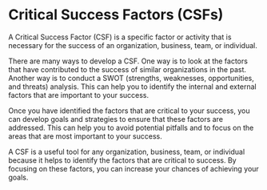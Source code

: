 # Critical Success Factors (CSFs)



A Critical Success Factor (CSF) is a specific factor or activity that is necessary for the success of an organization, business, team, or individual. 

There are many ways to develop a CSF. One way is to look at the factors that have contributed to the success of similar organizations in the past. Another way is to conduct a SWOT (strengths, weaknesses, opportunities, and threats) analysis. This can help you to identify the internal and external factors that are important to your success. 

Once you have identified the factors that are critical to your success, you can develop goals and strategies to ensure that these factors are addressed. This can help you to avoid potential pitfalls and to focus on the areas that are most important to your success. 

A CSF is a useful tool for any organization, business, team, or individual because it helps to identify the factors that are critical to success. By focusing on these factors, you can increase your chances of achieving your goals.